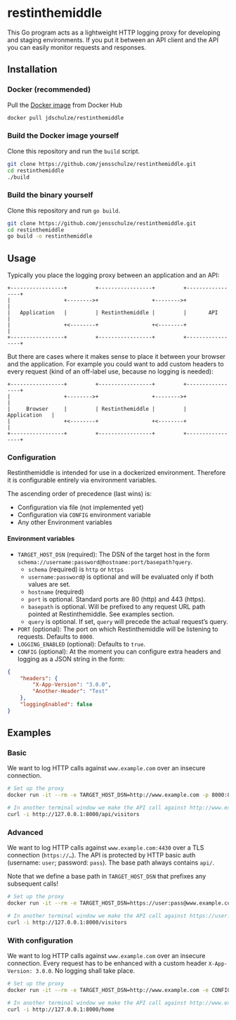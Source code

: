 # restinthemiddle

This Go program acts as a lightweight HTTP logging proxy for developing and staging environments. If you put it between an API client and the API you can easily monitor requests and responses.

## Installation

### Docker (recommended)

Pull the [Docker image](https://hub.docker.com/repository/docker/jdschulze/restinthemiddle) from Docker Hub

```bash
docker pull jdschulze/restinthemiddle
```

### Build the Docker image yourself

Clone this repository and run the `build` script.

```bash
git clone https://github.com/jensschulze/restinthemiddle.git
cd restinthemiddle
./build
```

### Build the binary yourself

Clone this repository and run `go build`.

```bash
git clone https://github.com/jensschulze/restinthemiddle.git
cd restinthemiddle
go build -o restinthemiddle
```

## Usage

Typically you place the logging proxy between an application and an API:

```text
+-----------------+         +-----------------+         +-----------------+
|                 +-------->+                 +-------->+                 |
|   Application   |         | Restinthemiddle |         |       API       |
|                 +<--------+                 +<--------+                 |
+-----------------+         +-----------------+         +-----------------+
```

But there are cases where it makes sense to place it between your browser and the application. For example you could want to add custom headers to every request (kind of an off-label use, because no logging is needed):

```text
+-----------------+         +-----------------+         +-----------------+
|                 +-------->+                 +-------->+                 |
|     Browser     |         | Restinthemiddle |         |   Application   |
|                 +<--------+                 +<--------+                 |
+-----------------+         +-----------------+         +-----------------+
```

### Configuration

Restinthemiddle is intended for use in a dockerized environment. Therefore it is configurable entirely via environment variables.

The ascending order of precedence (last wins) is:

* Configuration via file (not implemented yet)
* Configuration via `CONFIG` environment variable
* Any other Environment variables

#### Environment variables

* `TARGET_HOST_DSN` (required): The DSN of the target host in the form `schema://username:password@hostname:port/basepath?query`.
  * `schema` (required) is `http` or `https`
  * `username:password@` is optional and will be evaluated only if both values are set.
  * `hostname` (required)
  * `port` is optional. Standard ports are 80 (http) and 443 (https).
  * `basepath` is optional. Will be prefixed to any request URL path pointed at Restinthemiddle. See examples section.
  * `query` is optional. If set, `query` will precede the actual request’s query.
* `PORT` (optional): The port on which Restinthemiddle will be listening to requests. Defaults to `8000`.
* `LOGGING_ENABLED` (optional): Defaults to `true`.
* `CONFIG` (optional): At the moment you can configure extra headers and logging as a JSON string in the form:

```json
{
    "headers": {
        "X-App-Version": "3.0.0",
        "Another-Header": "Test"
    },
    "loggingEnabled": false
}
```

## Examples

### Basic

We want to log HTTP calls against `www.example.com` over an insecure connection.

```bash
# Set up the proxy
docker run -it --rm -e TARGET_HOST_DSN=http://www.example.com -p 8000:8000 jdschulze/restinthemiddle

# In another terminal window we make the API call against http://www.example.com/api/visitors
curl -i http://127.0.0.1:8000/api/visitors
```

### Advanced

We want to log HTTP calls against `www.example.com:4430` over a TLS connection (`https://…`). The API is protected by HTTP basic auth (username: `user`; password: `pass`). The base path always contains `api/`.

Note that we define a base path in `TARGET_HOST_DSN` that prefixes any subsequent calls!

```bash
# Set up the proxy
docker run -it --rm -e TARGET_HOST_DSN=https://user:pass@www.example.com:4430/api?start=1577833200 -p 8000:8000 jdschulze/restinthemiddle

# In another terminal window we make the API call against https://user:pass@www.example.com:4430/api/visitors?start=1577833200
curl -i http://127.0.0.1:8000/visitors
```

### With configuration

We want to log HTTP calls against `www.example.com` over an insecure connection. Every request has to be enhanced with a custom header `X-App-Version: 3.0.0`. No logging shall take place.

```bash
# Set up the proxy
docker run -it --rm -e TARGET_HOST_DSN=http://www.example.com -e CONFIG='{"headers":{"X-App-Version":"3.0.0"},"loggingEnabled":false}' -p 8000:8000 jdschulze/restinthemiddle:latest

# In another terminal window we make the API call against http://www.example.com/home
curl -i http://127.0.0.1:8000/home
```
